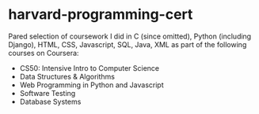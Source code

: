 # harvard-programming-cert

Pared selection of coursework I did in C (since omitted), Python (including Django), HTML, CSS, Javascript, SQL, Java, XML as part of the following courses on Coursera:

 - CS50: Intensive Intro to Computer Science
 - Data Structures & Algorithms
 - Web Programming in Python and Javascript 
 - Software Testing 
 - Database Systems
